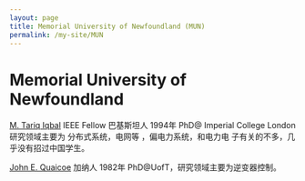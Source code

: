 ```yaml
---
layout: page
title: Memorial University of Newfoundland (MUN)
permalink: /my-site/MUN
---
```

# Memorial University of Newfoundland

[M. Tariq Iqbal](http://www.engr.mun.ca/~tariq/) IEEE Fellow 巴基斯坦人 1994年 PhD@ Imperial College London
研究领域主要为 分布式系统，电网等 ，偏电力系统，和电力电 子有关的不多，几乎没有招过中国学生。

[John E. Quaicoe](https://www.mun.ca/engineering/about/people/johnequaicoe.php) 加纳人 1982年 PhD@UofT，研究领域主要为逆变器控制。

